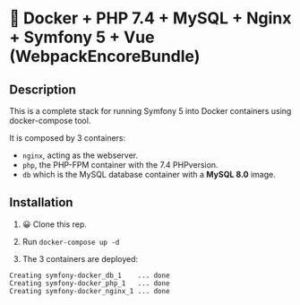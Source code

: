 # 🐳 Docker + PHP 7.4 + MySQL + Nginx + Symfony 5 + Vue (WebpackEncoreBundle)

## Description

This is a complete stack for running Symfony 5 into Docker containers using docker-compose tool.

It is composed by 3 containers:

- `nginx`, acting as the webserver.
- `php`, the PHP-FPM container with the 7.4 PHPversion.
- `db` which is the MySQL database container with a **MySQL 8.0** image.

## Installation

1. 😀 Clone this rep.

2. Run `docker-compose up -d`

3. The 3 containers are deployed:

```
Creating symfony-docker_db_1    ... done
Creating symfony-docker_php_1   ... done
Creating symfony-docker_nginx_1 ... done
```
